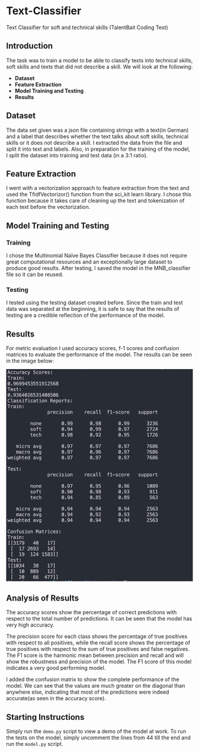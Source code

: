 # Text-Classifier
Text Classifier for soft and technical skills (TalentBait Coding Test)

## Introduction
 The task was to train a model to be able to classify texts into technical skills, soft skills and texts that did not describe a skill.
 We will look at the following:
 - **Dataset**
 - **Feature Extraction**
 - **Model Training and Testing**
 - **Results**

## Dataset
The data set given was a json file containing strings with a text(in German) and a label that describes whether the text talks about soft skills, technical skills or it does not describe a skill.
I extracted the data from the file and split it into text and labels.
Also, in preparation for the training of the model, I split the dataset into training and test data (in a 3:1 ratio).

## Feature Extraction
I went with a vectorization approach to feature extraction from the text and used the TfidfVectorizor() function from the sci_kit learn library. I chose this function because it takes care of cleaning up the text and tokenization of each text before the vectorization.

## Model Training and Testing

### Training
I chose the Multinomial Naïve Bayes Classifier because it does not require great computational resources and an exceptionally large dataset to produce good results. 
After testing, I saved the model in the MNB_classifier file so it can be reused.

### Testing
I tested using the testing dataset created before. Since the train and test data was separated at the beginning, it is safe to say that the results of testing are a credible reflection of the performance of the model.

## Results
For metric evaluation I used accuracy scores, f-1 scores and confusion matrices to evaluate the performance of the model. The results can be seen in the image below:

![Image description](results.jpg)

## Analysis of Results

The accuracy scores show the percentage of correct predictions with respect to the total number of predictions. It can be seen that the model has very high accuracy.

The precision score for each class shows the percentage of true positives with respect to all positives, while the recall score shows the percentage of true positives with respect to the sum of true positives and false negatives. The F1 score is the harmonic mean between precision and recall and will show the robustness and precision of the model. The F1 score of this model indicates a very good performing model.

I added the confusion matrix to show the complete performance of the model. We can see that the values are much greater on the diagonal than anywhere else, indicating that most of the predictions were indeed accurate(as seen in the accuracy score).

## Starting Instructions
Simply run the `demo.py` script to view a demo of the model at work.
To run the tests on the model, simply uncomment the lines from 44 till the end and run the `model.py` script.
